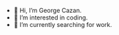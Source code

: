 - 👋 Hi, I’m George Cazan.
- 👀 I’m interested in coding.
- 🌱 I’m currently searching for work.

<!---
Aeruia/Aeruia is a ✨ special ✨ repository because its `README.md` (this file) appears on your GitHub profile.
You can click the Preview link to take a look at your changes.
--->
